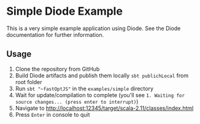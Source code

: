 # Simple Diode Example

This is a very simple example application using Diode. See the Diode documentation for further information.

## Usage

1. Clone the repository from GitHub
1. Build Diode artifacts and publish them locally `sbt publichLocal` from root folder
1. Run `sbt "~fastOptJS"` in the `examples/simple` directory
1. Wait for update/compilation to complete (you'll see `1. Waiting for source changes... (press enter to interrupt)`)
1. Navigate to [http://localhost:12345/target/scala-2.11/classes/index.html](http://localhost:12345/target/scala-2.11/classes/index.html)
1. Press `Enter` in console to quit
